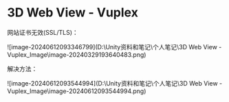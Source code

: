 # 3D Web View - Vuplex

网站证书无效(SSL/TLS)：

![image-20240612093346799](D:\Unity资料和笔记\个人笔记\3D Web View - Vuplex_Image\image-20240329193640483.png)

解决方法：

![image-20240612093544994](D:\Unity资料和笔记\个人笔记\3D Web View - Vuplex_Image\image-20240612093544994.png)

